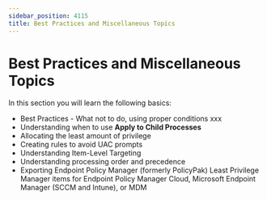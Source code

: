 ```yaml
---
sidebar_position: 4115
title: Best Practices and Miscellaneous Topics
---
```


# Best Practices and Miscellaneous Topics

In this section you will learn the following basics:

* Best Practices - What not to do, using proper conditions xxx
* Understanding when to use **Apply to Child Processes**
* Allocating the least amount of privilege
* Creating rules to avoid UAC prompts
* Understanding Item-Level Targeting
* Understanding processing order and precedence
* Exporting Endpoint Policy Manager (formerly PolicyPak) Least Privilege Manager items for Endpoint Policy Manager Cloud, Microsoft Endpoint Manager (SCCM and Intune), or MDM